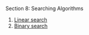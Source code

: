 Section 8: Searching Algorithms

1. [Linear search](https://en.wikipedia.org/wiki/Linear_search)
2. [Binary search](https://en.wikipedia.org/wiki/Binary_search_algorithm)


